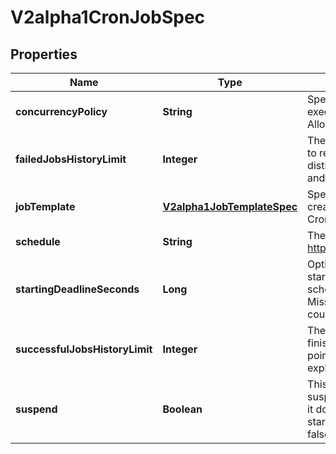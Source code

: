 
# V2alpha1CronJobSpec

## Properties
Name | Type | Description | Notes
------------ | ------------- | ------------- | -------------
**concurrencyPolicy** | **String** | Specifies how to treat concurrent executions of a Job. Defaults to Allow. |  [optional]
**failedJobsHistoryLimit** | **Integer** | The number of failed finished jobs to retain. This is a pointer to distinguish between explicit zero and not specified. |  [optional]
**jobTemplate** | [**V2alpha1JobTemplateSpec**](V2alpha1JobTemplateSpec.md) | Specifies the job that will be created when executing a CronJob. | 
**schedule** | **String** | The schedule in Cron format, see https://en.wikipedia.org/wiki/Cron. | 
**startingDeadlineSeconds** | **Long** | Optional deadline in seconds for starting the job if it misses scheduled time for any reason.  Missed jobs executions will be counted as failed ones. |  [optional]
**successfulJobsHistoryLimit** | **Integer** | The number of successful finished jobs to retain. This is a pointer to distinguish between explicit zero and not specified. |  [optional]
**suspend** | **Boolean** | This flag tells the controller to suspend subsequent executions, it does not apply to already started executions.  Defaults to false. |  [optional]




